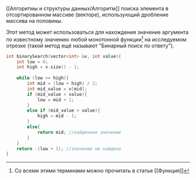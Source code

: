 [[Алгоритмы и структуры данных/Алгоритм]] поиска элемента в отсортированном массиве (векторе), использующий дробление массива на половины. 

Этот метод может использоваться для нахождения значение аргумента по известному значению любой монотонной функции[^1] на исследуемом отрезке (такой метод ещё называют "Бинарный поиск по ответу"). 

```C
int binarySearch(vector<int> &v, int value){
	int low = 0; 
	int high = v.size() - 1;
	
	while (low <= high){
		int mid = (low + high) / 2;
		int mid_value = v[mid];
		if (mid_value < value){
			low = mid + 1;
		}
		else if (mid_value > value){
			high = mid - 1;
		}
		else{
			return mid; //найденное значение
		}
	}
	return -(low + 1); //значение не найдено
}
```

[^1]: Со всеми этими терминами можно прочитать в статье [[Функция]]
